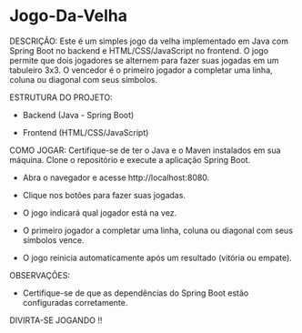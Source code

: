 # Jogo-Da-Velha

DESCRIÇÃO:
Este é um simples jogo da velha implementado em Java com Spring Boot no backend e HTML/CSS/JavaScript no frontend. O jogo permite que dois jogadores se alternem para fazer suas jogadas em um tabuleiro 3x3. O vencedor é o primeiro jogador a completar uma linha, coluna ou diagonal com seus símbolos.

ESTRUTURA DO PROJETO:

- Backend (Java - Spring Boot)

- Frontend (HTML/CSS/JavaScript)

COMO JOGAR: Certifique-se de ter o Java e o Maven instalados em sua máquina. Clone o repositório e execute a aplicação Spring Boot.

- Abra o navegador e acesse http://localhost:8080.

- Clique nos botões para fazer suas jogadas.

- O jogo indicará qual jogador está na vez.

- O primeiro jogador a completar uma linha, coluna ou diagonal com seus símbolos vence.

- O jogo reinicia automaticamente após um resultado (vitória ou empate).

OBSERVAÇÕES:

- Certifique-se de que as dependências do Spring Boot estão configuradas corretamente.

DIVIRTA-SE JOGANDO !!
